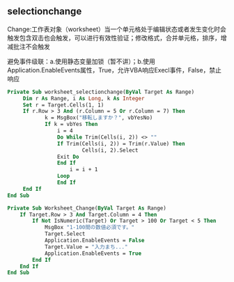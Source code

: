 ## selectionchange

Change:工作表对象（worksheet）当一个单元格处于编辑状态或者发生变化时会触发包含双击也会触发，可以进行有效性验证；修改格式，合并单元格，排序，增减批注不会触发

避免事件级联：a.使用静态变量加锁（暂不讲）；b.使用Application.EnableEvents属性，True，允许VBA响应Execl事件，False，禁止响应

```vb
Private Sub worksheet_selectionchange(ByVal Target As Range)
     Dim r As Range, i As Long, k As Integer
     Set r = Target.Cells(1, 1)
     If r.Row > 3 And (r.Column = 5 Or r.Column = 7) Then
            k = MsgBox("移転しますか？", vbYesNo)
            If k = vbYes Then
                i = 4
                Do While Trim(Cells(i, 2)) <> ""
                If Trim(Cells(i, 2)) = Trim(r.Value) Then
                        Cells(i, 2).Select
                Exit Do
                End If
                    i = i + 1
                Loop
                End If
     End If
End Sub
```

```vb
Private Sub Worksheet_Change(ByVal Target As Range)
    If Target.Row > 3 And Target.Column = 4 Then
        If Not IsNumeric(Target) Or Target > 100 Or Target < 5 Then
            MsgBox "1-100間の数値必須です。"
            Target.Select
            Application.EnableEvents = False
            Target.Value = "入力まち..."
            Application.EnableEvents = True
        End If
    End If
End Sub
```

